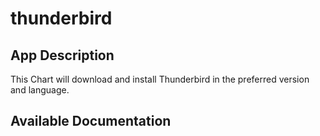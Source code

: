 # thunderbird

## App Description

This Chart will download and install Thunderbird in the preferred version and language.

## Available Documentation

